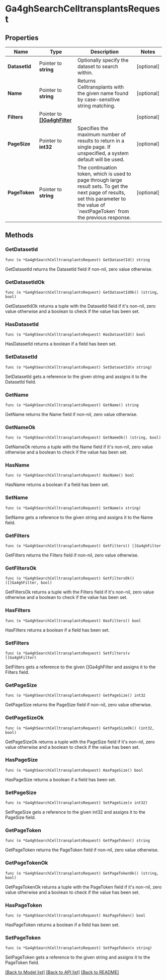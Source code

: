 # Ga4ghSearchCelltransplantsRequest

## Properties

Name | Type | Description | Notes
------------ | ------------- | ------------- | -------------
**DatasetId** | Pointer to **string** | Optionally specify the dataset to search within. | [optional] 
**Name** | Pointer to **string** | Returns Celltransplants with the given name found by case-sensitive string matching. | [optional] 
**Filters** | Pointer to [**[]Ga4ghFilter**](ga4ghFilter.md) |  | [optional] 
**PageSize** | Pointer to **int32** | Specifies the maximum number of results to return in a single page. If unspecified, a system default will be used. | [optional] 
**PageToken** | Pointer to **string** | The continuation token, which is used to page through large result sets. To get the next page of results, set this parameter to the value of &#x60;nextPageToken&#x60; from the previous response. | [optional] 

## Methods

### GetDatasetId

`func (o *Ga4ghSearchCelltransplantsRequest) GetDatasetId() string`

GetDatasetId returns the DatasetId field if non-nil, zero value otherwise.

### GetDatasetIdOk

`func (o *Ga4ghSearchCelltransplantsRequest) GetDatasetIdOk() (string, bool)`

GetDatasetIdOk returns a tuple with the DatasetId field if it's non-nil, zero value otherwise
and a boolean to check if the value has been set.

### HasDatasetId

`func (o *Ga4ghSearchCelltransplantsRequest) HasDatasetId() bool`

HasDatasetId returns a boolean if a field has been set.

### SetDatasetId

`func (o *Ga4ghSearchCelltransplantsRequest) SetDatasetId(v string)`

SetDatasetId gets a reference to the given string and assigns it to the DatasetId field.

### GetName

`func (o *Ga4ghSearchCelltransplantsRequest) GetName() string`

GetName returns the Name field if non-nil, zero value otherwise.

### GetNameOk

`func (o *Ga4ghSearchCelltransplantsRequest) GetNameOk() (string, bool)`

GetNameOk returns a tuple with the Name field if it's non-nil, zero value otherwise
and a boolean to check if the value has been set.

### HasName

`func (o *Ga4ghSearchCelltransplantsRequest) HasName() bool`

HasName returns a boolean if a field has been set.

### SetName

`func (o *Ga4ghSearchCelltransplantsRequest) SetName(v string)`

SetName gets a reference to the given string and assigns it to the Name field.

### GetFilters

`func (o *Ga4ghSearchCelltransplantsRequest) GetFilters() []Ga4ghFilter`

GetFilters returns the Filters field if non-nil, zero value otherwise.

### GetFiltersOk

`func (o *Ga4ghSearchCelltransplantsRequest) GetFiltersOk() ([]Ga4ghFilter, bool)`

GetFiltersOk returns a tuple with the Filters field if it's non-nil, zero value otherwise
and a boolean to check if the value has been set.

### HasFilters

`func (o *Ga4ghSearchCelltransplantsRequest) HasFilters() bool`

HasFilters returns a boolean if a field has been set.

### SetFilters

`func (o *Ga4ghSearchCelltransplantsRequest) SetFilters(v []Ga4ghFilter)`

SetFilters gets a reference to the given []Ga4ghFilter and assigns it to the Filters field.

### GetPageSize

`func (o *Ga4ghSearchCelltransplantsRequest) GetPageSize() int32`

GetPageSize returns the PageSize field if non-nil, zero value otherwise.

### GetPageSizeOk

`func (o *Ga4ghSearchCelltransplantsRequest) GetPageSizeOk() (int32, bool)`

GetPageSizeOk returns a tuple with the PageSize field if it's non-nil, zero value otherwise
and a boolean to check if the value has been set.

### HasPageSize

`func (o *Ga4ghSearchCelltransplantsRequest) HasPageSize() bool`

HasPageSize returns a boolean if a field has been set.

### SetPageSize

`func (o *Ga4ghSearchCelltransplantsRequest) SetPageSize(v int32)`

SetPageSize gets a reference to the given int32 and assigns it to the PageSize field.

### GetPageToken

`func (o *Ga4ghSearchCelltransplantsRequest) GetPageToken() string`

GetPageToken returns the PageToken field if non-nil, zero value otherwise.

### GetPageTokenOk

`func (o *Ga4ghSearchCelltransplantsRequest) GetPageTokenOk() (string, bool)`

GetPageTokenOk returns a tuple with the PageToken field if it's non-nil, zero value otherwise
and a boolean to check if the value has been set.

### HasPageToken

`func (o *Ga4ghSearchCelltransplantsRequest) HasPageToken() bool`

HasPageToken returns a boolean if a field has been set.

### SetPageToken

`func (o *Ga4ghSearchCelltransplantsRequest) SetPageToken(v string)`

SetPageToken gets a reference to the given string and assigns it to the PageToken field.


[[Back to Model list]](../README.md#documentation-for-models) [[Back to API list]](../README.md#documentation-for-api-endpoints) [[Back to README]](../README.md)


